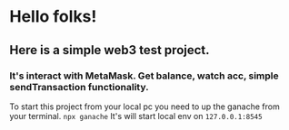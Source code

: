 # Hello folks!

## Here is a simple web3 test project.

### It's interact with MetaMask. Get balance, watch acc, simple sendTransaction functionality.

To start this project from your local pc you need to up the ganache from your terminal.
```npx ganache```
It's will start local env on ```127.0.0.1:8545```
